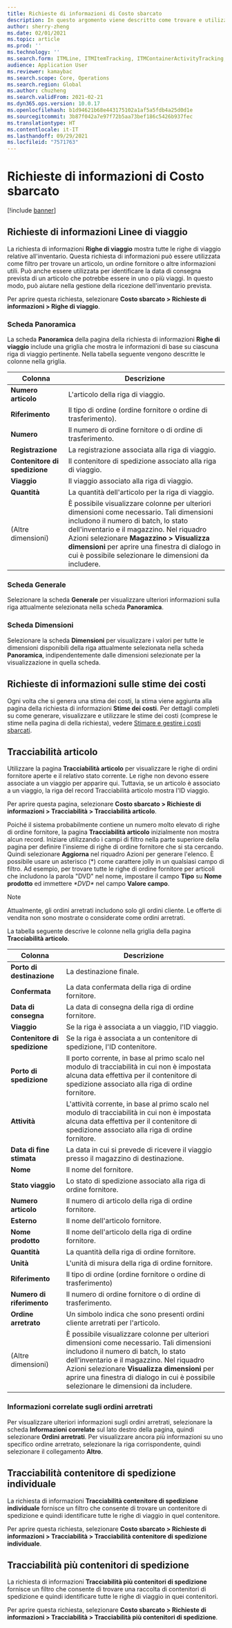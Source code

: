 ```yaml
---
title: Richieste di informazioni di Costo sbarcato
description: In questo argomento viene descritto come trovare e utilizzare vari tipi di richieste di informazioni disponibili per il modulo Costo sbarcato.
author: sherry-zheng
ms.date: 02/01/2021
ms.topic: article
ms.prod: ''
ms.technology: ''
ms.search.form: ITMLine, ITMItemTracking, ITMContainerActivityTracking, ITMContainerTracking
audience: Application User
ms.reviewer: kamaybac
ms.search.scope: Core, Operations
ms.search.region: Global
ms.author: chuzheng
ms.search.validFrom: 2021-02-21
ms.dyn365.ops.version: 10.0.17
ms.openlocfilehash: b1d94621b68e443175102a1af5a5fdb4a25d0d1e
ms.sourcegitcommit: 3b87f042a7e97f72b5aa73bef186c5426b937fec
ms.translationtype: HT
ms.contentlocale: it-IT
ms.lasthandoff: 09/29/2021
ms.locfileid: "7571763"
---
```

# <a name="landed-cost-inquiries"></a>Richieste di informazioni di Costo sbarcato

[!include [banner](../../includes/banner.md)]

## <a name="voyage-line-inquiries"></a>Richieste di informazioni Linee di viaggio

La richiesta di informazioni **Righe di viaggio** mostra tutte le righe di viaggio relative all'inventario. Questa richiesta di informazioni può essere utilizzata come filtro per trovare un articolo, un ordine fornitore o altre informazioni utili. Può anche essere utilizzata per identificare la data di consegna prevista di un articolo che potrebbe essere in uno o più viaggi. In questo modo, può aiutare nella gestione della ricezione dell'inventario prevista.

Per aprire questa richiesta, selezionare **Costo sbarcato \> Richieste di informazioni \> Righe di viaggio**.

### <a name="overview-tab"></a>Scheda Panoramica

La scheda **Panoramica** della pagina della richiesta di informazioni **Righe di viaggio** include una griglia che mostra le informazioni di base su ciascuna riga di viaggio pertinente. Nella tabella seguente vengono descritte le colonne nella griglia.

| Colonna | Descrizione |
|---|---|
| **Numero articolo** | L'articolo della riga di viaggio. |
| **Riferimento** | Il tipo di ordine (ordine fornitore o ordine di trasferimento). |
| **Numero** | Il numero di ordine fornitore o di ordine di trasferimento. |
| **Registrazione** | La registrazione associata alla riga di viaggio. |
| **Contenitore di spedizione** | Il contenitore di spedizione associato alla riga di viaggio. |
| **Viaggio** | Il viaggio associato alla riga di viaggio. |
| **Quantità** | La quantità dell'articolo per la riga di viaggio. |
| (Altre dimensioni) | È possibile visualizzare colonne per ulteriori dimensioni come necessario. Tali dimensioni includono il numero di batch, lo stato dell'inventario e il magazzino. Nel riquadro Azioni selezionare **Magazzino \> Visualizza dimensioni** per aprire una finestra di dialogo in cui è possibile selezionare le dimensioni da includere. |

### <a name="general-tab"></a>Scheda Generale

Selezionare la scheda **Generale** per visualizzare ulteriori informazioni sulla riga attualmente selezionata nella scheda **Panoramica**.

### <a name="dimensions-tab"></a>Scheda Dimensioni

Selezionare la scheda **Dimensioni** per visualizzare i valori per tutte le dimensioni disponibili della riga attualmente selezionata nella scheda **Panoramica**, indipendentemente dalle dimensioni selezionate per la visualizzazione in quella scheda.

## <a name="cost-estimate-inquiries"></a>Richieste di informazioni sulle stime dei costi

Ogni volta che si genera una stima dei costi, la stima viene aggiunta alla pagina della richiesta di informazioni **Stime dei costi**. Per dettagli completi su come generare, visualizzare e utilizzare le stime dei costi (comprese le stime nella pagina di della richiesta), vedere [Stimare e gestire i costi sbarcati](estimate-manage-landed-costs.md).

## <a name="item-tracking"></a>Tracciabilità articolo

Utilizzare la pagina **Tracciabilità articolo** per visualizzare le righe di ordini fornitore aperte e il relativo stato corrente. Le righe non devono essere associate a un viaggio per apparire qui. Tuttavia, se un articolo è associato a un viaggio, la riga del record Tracciabilità articolo mostra l'ID viaggio.

Per aprire questa pagina, selezionare **Costo sbarcato \> Richieste di informazioni \> Tracciabilità \> Tracciabilità articolo**.

Poiché il sistema probabilmente contiene un numero molto elevato di righe di ordine fornitore, la pagina **Tracciabilità articolo** inizialmente non mostra alcun record. Iniziare utilizzando i campi di filtro nella parte superiore della pagina per definire l'insieme di righe di ordine fornitore che si sta cercando. Quindi selezionare **Aggiorna** nel riquadro Azioni per generare l'elenco. È possibile usare un asterisco (\*) come carattere jolly in un qualsiasi campo di filtro. Ad esempio, per trovare tutte le righe di ordine fornitore per articoli che includono la parola "DVD" nel nome, impostare il campo **Tipo** su **Nome prodotto** ed immettere *\*DVD\** nel campo **Valore campo**.

> [!NOTE]
> Attualmente, gli ordini arretrati includono solo gli ordini cliente. Le offerte di vendita non sono mostrate o considerate come ordini arretrati.

La tabella seguente descrive le colonne nella griglia della pagina **Tracciabilità articolo**.

| Colonna | Descrizione |
|---|---|
| **Porto di destinazione** | La destinazione finale. |
| **Confermata** | La data confermata della riga di ordine fornitore. |
| **Data di consegna** | La data di consegna della riga di ordine fornitore. |
| **Viaggio** | Se la riga è associata a un viaggio, l'ID viaggio. |
| **Contenitore di spedizione** | Se la riga è associata a un contenitore di spedizione, l'ID contenitore. |
| **Porto di spedizione** | Il porto corrente, in base al primo scalo nel modulo di tracciabilità in cui non è impostata alcuna data effettiva per il contenitore di spedizione associato alla riga di ordine fornitore. |
| **Attività** | L'attività corrente, in base al primo scalo nel modulo di tracciabilità in cui non è impostata alcuna data effettiva per il contenitore di spedizione associato alla riga di ordine fornitore. |
| **Data di fine stimata** | La data in cui si prevede di ricevere il viaggio presso il magazzino di destinazione. |
| **Nome** | Il nome del fornitore. |
| **Stato viaggio** | Lo stato di spedizione associato alla riga di ordine fornitore. |
| **Numero articolo** | Il numero di articolo della riga di ordine fornitore. |
| **Esterno** | Il nome dell'articolo fornitore. |
| **Nome prodotto** | Il nome dell'articolo della riga di ordine fornitore. |
| **Quantità** | La quantità della riga di ordine fornitore. |
| **Unità** | L'unità di misura della riga di ordine fornitore. |
| **Riferimento** | Il tipo di ordine (ordine fornitore o ordine di trasferimento) |
| **Numero di riferimento** | Il numero di ordine fornitore o di ordine di trasferimento. |
| **Ordine arretrato** | Un simbolo indica che sono presenti ordini cliente arretrati per l'articolo. |
| (Altre dimensioni) | È possibile visualizzare colonne per ulteriori dimensioni come necessario. Tali dimensioni includono il numero di batch, lo stato dell'inventario e il magazzino. Nel riquadro Azioni selezionare **Visualizza dimensioni** per aprire una finestra di dialogo in cui è possibile selezionare le dimensioni da includere. |

### <a name="related-information-about-backorders"></a>Informazioni correlate sugli ordini arretrati

Per visualizzare ulteriori informazioni sugli ordini arretrati, selezionare la scheda **Informazioni correlate** sul lato destro della pagina, quindi selezionare **Ordini arretrati**. Per visualizzare ancora più informazioni su uno specifico ordine arretrato, selezionare la riga corrispondente, quindi selezionare il collegamento **Altro**.

## <a name="individual-shipping-container-tracking"></a>Tracciabilità contenitore di spedizione individuale

La richiesta di informazioni **Tracciabilità contenitore di spedizione individuale** fornisce un filtro che consente di trovare un contenitore di spedizione e quindi identificare tutte le righe di viaggio in quel contenitore.

Per aprire questa richiesta, selezionare **Costo sbarcato \> Richieste di informazioni \> Tracciabilità \> Tracciabilità contenitore di spedizione individuale**.

## <a name="multiple-shipping-container-tracking"></a>Tracciabilità più contenitori di spedizione

La richiesta di informazioni **Tracciabilità più contenitori di spedizione** fornisce un filtro che consente di trovare una raccolta di contenitori di spedizione e quindi identificare tutte le righe di viaggio in quei contenitori.

Per aprire questa richiesta, selezionare **Costo sbarcato \> Richieste di informazioni \> Tracciabilità \> Tracciabilità più contenitori di spedizione**.
